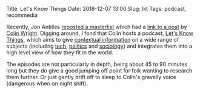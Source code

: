 Title: Let's Know Things
Date: 2018-12-07 13:00
Slug: lkt
Tags: podcast, recommedia

Recently, Jon Antilles [reposted a masterlist](http://jon-antilles.tumblr.com/post/180553338356/my-masterlist-of-how-to-life-tips) which had a [link to a post](https://exilelifestyle.com/reset/) by [Colin Wright](https://twitter.com/colinismyname). Digging around, I fond that Colin hosts a podcast, [Let's Know Things](https://letsknowthings.com/), which aims to give [contextual information](https://letsknowthings.com/episode0/) on a wide range of subjects (including [tech](https://letsknowthings.com/episode2/), [politics](https://letsknowthings.com/episode112/) and [sociology](https://letsknowthings.com/episode26/)) and integrates them into a high level view of how they fit in the world.

The episodes are not particularly in depth, being about 45 to 90 minutes long but they do give a good jumping off point for folk wanting to research them further. Or just gently drift off to sleep to Colin's gravelly voice (dangerous when on night shift).
